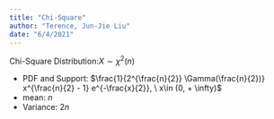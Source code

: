 ```yaml
---
title: "Chi-Square"
author: "Terence, Jun-Jie Liu"
date: "6/4/2021"
---
```


$\text{Chi-Square Distribution:} X \sim \chi^2(n)$

* PDF and Support: $\frac{1}{2^{\frac{n}{2}} \Gamma(\frac{n}{2})} x^{\frac{n}{2} - 1} e^{-\frac{x}{2}}, \ x\in (0, + \infty)$
* mean: $n$
* Variance: $2n$
